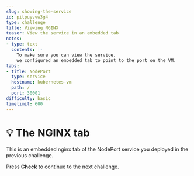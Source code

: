 ```yaml
---
slug: showing-the-service
id: pitpuyvvw3g4
type: challenge
title: Viewing NGINX
teaser: View the service in an embedded tab
notes:
- type: text
  contents: |-
    To make sure you can view the service,
    we configured an embedded tab to point to the port on the VM.
tabs:
- title: NodePort
  type: service
  hostname: kubernetes-vm
  path: /
  port: 30001
difficulty: basic
timelimit: 600
---
```


💡 The NGINX tab
================

This is an embedded nginx tab of the NodePort service you deployed in the previous challenge.

Press **Check** to continue to the next challenge.
